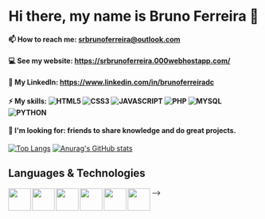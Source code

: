 <h1 align="center">Hi there, my name is Bruno Ferreira 👋</h1>

#### 📫 How to reach me: srbrunoferreira@outlook.com
#### 💻 See my website: https://srbrunoferreira.000webhostapp.com/
#### 🤵 My LinkedIn: https://www.linkedin.com/in/brunoferreiradc
#### ⚡ My skills: ![HTML5](https://img.shields.io/badge/-HTML-333336?style=flat&logo=html5) ![CSS3](https://img.shields.io/badge/-CSS-333336?style=flat&logo=css3) ![JAVASCRIPT](https://img.shields.io/badge/-JavaScript-333336?style=flat&logo=javascript) ![PHP](https://img.shields.io/badge/-PHP-333336?style=flat&logo=php) ![MYSQL](https://img.shields.io/badge/-MySQL-333336?style=flat&logo=mysql) ![PYTHON](https://img.shields.io/badge/-Python-333336?style=flat&logo=python)
#### 🤔 I'm looking for: friends to share knowledge and do great projects.

[![Top Langs](https://github-readme-stats.vercel.app/api/top-langs/?username=srbrunoferreira&layout=compact)](https://github.com/anuraghazra/github-readme-stats)
[![Anurag's GitHub stats](https://github-readme-stats.vercel.app/api?username=srbrunoferreira&count_private=true&show_icons=true&custom_title=Github%20Status&hide=issues)](https://github.com/anuraghazra/github-readme-stats)

## Languages & Technologies
<img align="left" width="45" src="php.png">
<img align="left" width="45" src="mysql.png">
<img align="left" width="45" src="javascript.png">
<img align="left" width="45" src="python.png">
<img align="left" width="45" src="html.png">
<img align="left" width="45" src="css.png">
-->
